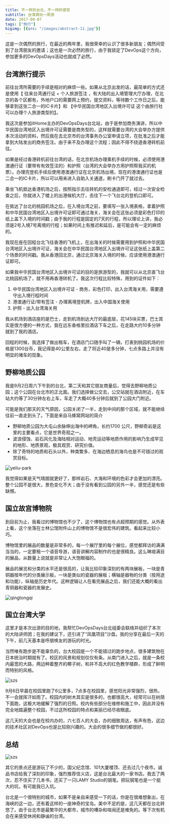 ```yaml
---
title: 不一样的台北，不一样的感受
subtitle: 台湾爽玩一周游
date: 2017-09-07
tags: ["旅行"]
bigimg: [{src: "/images/abstract-11.jpg"}]
---
```

<p>这是一次偶然的旅行，在最近的两年里，我很荣幸的认识了很多新朋友；偶然间受到了台湾朋友的邀请；这也是一次必然的旅行，由于我锁定了DevOps这个方向，参加更多的DevOpsDays活动也就成了必然。</p>

<h2 id="">台湾旅行提示</h2>
<p>前往台湾所需要的手续是相对的麻烦一些。如果从北京出发的话，最简单的方式还是使用【 往来台湾通行证 + 个人旅游签注 ，有大陆的出入境管理大厅办理，在北京的各个区都有，外地户口的需要网上预约，提交资料，等待数个工作日之后，能够拿到这张二合一的IC卡片】和 【中华民国台湾地区入出境许可证 这个由旅行社可以办理个人旅游类型的】。</p>
<p>我这次是参加itHome主办的DevOpsDays台北站，由于是参加商务演讲，所以中华民国台湾地区入出境许可证需要是商务型的，这样就需要台湾的大会举办方提供本次活动的资料，然后我在去北京市的台湾事务办公室申请立项，在批准之后才能拿到大陆发出的商务签注。由于来不及办理这个流程；因此不得不绕道香港转机前往。</p>
<p>如果是经过香港转机前往台湾的话，在北京机场办理乘机手续的时候，必须使用港澳通行证（要带有有效签注的）和护照（台湾的大会举办方用护照帮我买的机票）。办理完登机手续后使用港澳通行证在北京机场出境，现在的港澳通行证也是二合一的IC卡片，所以可以用来进入自助入关通道，刷卡门开了就过去。</p>
<p>乘坐飞机抵达香港机场之后，按照指示去往转机的安检通道即可，经过一次安全检查之后，你就进入了楼上的出港候机大厅，去往下一个飞台北的登机口即可。</p>
<p>在抵达了台北的桃园机场之后，在入境台湾之前，要填写一张入境表格，拿着护照和中华民国台湾地区入出境许可证即可通过海关，海关会在这张必须是彩色打印的纸上盖下入境的时间戳；由于我的行程是固定的7天的行程，所以理论上讲，我必须是2号入境7号离境的行程；如果时间上有推迟和延后，是可能会有一定的麻烦的。</p>
<p>我现在座在回程台北飞往香港的飞机上，在出海关的时候需要用到护照和中华民国台湾地区入出境许可证，海关会在中华民国台湾地区入出境许可证这张纸上盖第二个场景的时间戳。我从香港回北京，通过北京海关入境的时候，应该使用港澳通行证即可。</p>
<p>如果我中华民国台湾地区入出境许可证的目的是旅游型的，我就可以从北京直飞台北桃园机场了，就不用再香港转机了。我这次行程比较特殊，用到的证件如下：</p>
<ol>
<li>中华民国台湾地区入出境许可证 - 商务，彩色打印，出入台湾海关用，需要遵守出入境行程时间</li>
<li>港澳通行证/带有签注 - 办理离境登机牌，出入中国海关使用</li>
<li>护照 - 出入台湾海关用</li>
</ol>
<p>我从机场到酒店座的是巴士，走到机场到达大厅的最底层，花145块买票，巴士其实是很方便的一种方式，我在远东香格里拉酒店下车之后，在走路大约10多分钟就到了我的酒店。</p>
<p>回程的时候，我选择了做出租车，在酒店门口随手叫了一辆，打表到桃园机场的价格是1300台币，我记得是40公里左右，走了将近40是多分钟，七点多路上并没有明显的堵车的现象。</p>

<h2 id="">野柳地质公园</h2>
<p>我是9月2日周六下午到的台北，第二天和其它朋友商量后，觉得去野柳地质公园；这个公园在台北市的正北面。我们选择做公交去，公交站就在酒店附近，在车站大约等了30分钟左右上车，车走了大概40多分钟后就到了公园大门附近。</p>
<p>可能是我们那天的天气原因，公园关闭了一半，走到中间的那个区域，就不能继续往前一直走到头了。下面是来自马蜂窝网站的简介</p>
<ul>
<li>野柳地质公园为大屯山余脉伸出海中的岬角，长约1700 公尺，野柳奇岩是这里的主要看点，它是世界奇观之一。</li>
<li>波浪侵蚀、岩石风化及海陆相对运动、地壳运动等地质作用的影响乃生成罕见的地形、地质景观，极具观赏、研究价值。</li>
<li>除了奇特的地质和石头以外，种类繁多、在海边栖息的海鸟也是不可错过的观赏目标。</li>
</ul>

![yeliu-park](/images/yeliu-park.jpg)


<p>我觉得如果是天气晴朗就更好了，那样岩石、大海和环境的色彩才会更加的漂亮。整个公园不是很大，景色变化不大；由于没有看到公园的另外一半，感觉还是有些缺憾。</p>

<h2 id="">国立故宫博物院</h2>

<p>到目前为止，我看过的博物馆也不少了，这个博物馆也有点超预期的感觉。从外表上看，这个坐落在士林公馆附件山上的博物馆不是很宏伟的建筑。看起来比较小巧。</p>
<p>博物馆里的展品的数量是非常多的，每一个展厅里的每个展位，感觉都拜访的满满当当的，一定要租一个语音导游，语音讲解内容制作的也是很精良。这么琳琅满目的展品，从数量上说就是非常让人大饱眼福的。</p>
<p>展品的展览和分类的水平还是很高的，让我比较印象深刻的有两块展板，一块是青铜器按年代的分类展示板，一块是类似的瓷器的展板；横轴是器物的分类（按用途和功能），纵轴是历史年代。这种逻辑让人在看完展品之后，我们还能大概的看出青铜器和瓷器的发展史。</p>


![qingtongqi](/images/qingtongqi.jpg)

<h2 id="">国立台湾大学</h2>
<p>这里才是本次出游的目的地，我帮忙DevOpsDays台北组委会联络并组织了本次的大陆讲师团；在我的建议下，还引进了“凤凰项目”沙盘。我的分享在最后一天的下午，前几天基本是呼朋唤友的游玩的时光。</p>
<p>当然唯有跑步是不能辜负的，台大校园是一个不能错过的跑步地点，很多建筑物在日本统治时期就有了。校区的风景和规划仅仅有条。从南门进入之后，就是一条校内最宽的大路，两边种着整齐的椰子树，和并不高大的红色教学楼群，形成了鲜明而特别的风格。</p>

![szs](/images/ntu.jpg)


<p>9月6日早晨在校园里跑了6公里多，7点多在校园里，感觉阳光非常强烈，很热，不一会就挥汗如雨了。校园内的树木其实是很多的，也都很高大，经常可以在树荫下面跑，这极大地缓解了强烈的日照。校内有些部分在维修和施工中，因此并没有完全地踏遍整个校园，不过这所校园的特点和美丽已经尽收眼底。</p>
<p>这几天的大会也是在校内办的，六七百人的大会，办的细致周达，有声有色，这边的技术社区对DevOps也是比较刚兴趣的。大会的很多细节做的都很好。</p>

<h2 id="">总结</h2>

![szs](/images/szs.jpg)

<p>其它的景点还是游玩了不少的，国父纪念馆、101大厦楼顶、还去过几个夜市。诚品书店给我了深刻的印象，强烈推荐信义店，这是台北最大的一家书店。我去了两次，忍不住买了几本书，还买了一只LAMY Studio的钢笔。把玩钢笔也是一个挺大的坑，有可能我已入坑。</p>

<p>台北是一个很特别的城市，如果不是亲自来感受一下的话，你是在很难想象出，在海峡的这一边，还有着这样的一座神奇的宝岛。美中不足的是，这几天都在台北转悠了。由于台北市是最繁华的大都市，城市的嘈杂和喧闹还是难免的。等下次有机会在来感受休闲和静谧的台湾。</p>

